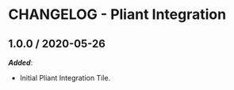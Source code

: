 # CHANGELOG - Pliant Integration

## 1.0.0 / 2020-05-26

***Added***: 

* Initial Pliant Integration Tile.
